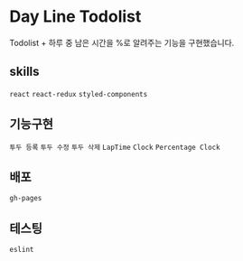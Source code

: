 # Day Line Todolist

Todolist + 하루 중 남은 시간을 %로 알려주는 기능을 구현했습니다.

## skills

`react` `react-redux` `styled-components`

## 기능구현

`투두 등록` `투두 수정` `투두 삭제` `LapTime` `Clock` `Percentage Clock`

## 배포

`gh-pages`

## 테스팅

`eslint`
